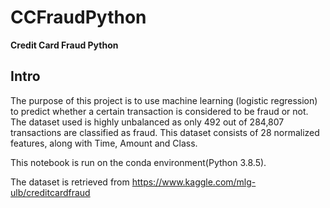 # CCFraudPython

**Credit Card Fraud Python**

## Intro 

The purpose of this project is to use machine learning (logistic regression) to predict whether a certain transaction is considered to be fraud or not. The dataset used is highly unbalanced as only 492 out of 284,807 transactions are classified as fraud. This dataset consists of 28 normalized features, along with Time, Amount and Class. 

This notebook is run on the conda environment(Python 3.8.5).

The dataset is retrieved from https://www.kaggle.com/mlg-ulb/creditcardfraud

